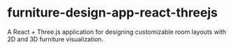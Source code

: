 # furniture-design-app-react-threejs
A React + Three.js application for designing customizable room layouts with 2D and 3D furniture visualization.
